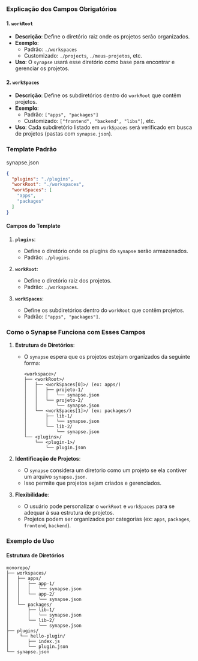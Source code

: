### **Explicação dos Campos Obrigatórios**

#### **1. `workRoot`**
- **Descrição**: Define o diretório raiz onde os projetos serão organizados.
- **Exemplo**:
    - Padrão: `./workspaces`
    - Customizado: `./projects`, `./meus-projetos`, etc.
- **Uso**: O `synapse` usará esse diretório como base para encontrar e gerenciar os projetos.

#### **2. `workSpaces`**
- **Descrição**: Define os subdiretórios dentro do `workRoot` que contêm projetos.
- **Exemplo**:
    - Padrão: `["apps", "packages"]`
    - Customizado: `["frontend", "backend", "libs"]`, etc.
- **Uso**: Cada subdiretório listado em `workSpaces` será verificado em busca de projetos (pastas com `synapse.json`).

### **Template Padrão**
synapse.json
```json
{
  "plugins": "./plugins",
  "workRoot": "./workspaces",
  "workSpaces": [
    "apps",
    "packages"
  ]
}
```
#### **Campos do Template**
1. **`plugins`**:
    - Define o diretório onde os plugins do `synapse` serão armazenados.
    - Padrão: `./plugins`.

2. **`workRoot`**:
    - Define o diretório raiz dos projetos.
    - Padrão: `./workspaces`.

3. **`workSpaces`**:
    - Define os subdiretórios dentro do `workRoot` que contêm projetos.
    - Padrão: `["apps", "packages"]`.

### **Como o Synapse Funciona com Esses Campos**

1. **Estrutura de Diretórios**:
    - O `synapse` espera que os projetos estejam organizados da seguinte forma:
      ```
      <workspace>/
      ├── <workRoot>/
      │   ├── <workSpaces[0]>/ (ex: apps/)
      │   │   ├── projeto-1/
      │   │   │   └── synapse.json
      │   │   └── projeto-2/
      │   │       └── synapse.json
      │   └── <workSpaces[1]>/ (ex: packages/)
      │       ├── lib-1/
      │       │   └── synapse.json
      │       └── lib-2/
      │           └── synapse.json
      └── <plugins>/
          └── <plugin-1>/
              └── plugin.json
      ```

2. **Identificação de Projetos**:
    - O `synapse` considera um diretorio como um projeto se ela contiver um arquivo `synapse.json`.
    - Isso permite que projetos sejam criados e gerenciados.

3. **Flexibilidade**:
    - O usuário pode personalizar o `workRoot` e `workSpaces` para se adequar à sua estrutura de projetos.
    - Projetos podem ser organizados por categorias (ex: `apps`, `packages`, `frontend`, `backend`).

### **Exemplo de Uso**

#### **Estrutura de Diretórios**
```
monorepo/
├── workspaces/
│   ├── apps/
│   │   ├── app-1/
│   │   │   └── synapse.json
│   │   └── app-2/
│   │       └── synapse.json
│   └── packages/
│       ├── lib-1/
│       │   └── synapse.json
│       └── lib-2/
│           └── synapse.json
├── plugins/
│    └── hello-plugin/
│       ├── index.js
│       └── plugin.json
└── synapse.json
```
